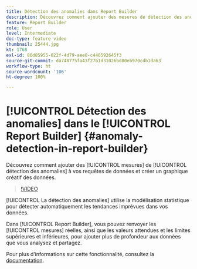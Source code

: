 ```yaml
---
title: Détection des anomalies dans Report Builder
description: Découvrez comment ajouter des mesures de détection des anomalies à vos requêtes de données et créer un graphique créatif des données.
feature: Report Builder
role: User
level: Intermediate
doc-type: feature video
thumbnail: 25444.jpg
kt: 1768
exl-id: 80d85955-022f-4d79-aee8-c440592645f3
source-git-commit: da748775fa43f27b1d31026bd80eb970cdb1da63
workflow-type: ht
source-wordcount: '106'
ht-degree: 100%

---
```


# [!UICONTROL Détection des anomalies] dans le [!UICONTROL Report Builder] {#anomaly-detection-in-report-builder}

Découvrez comment ajouter des [!UICONTROL mesures] de [!UICONTROL détection des anomalies] à vos requêtes de données et créer un graphique créatif des données.

>[!VIDEO](https://video.tv.adobe.com/v/23543/?quality=12)

[!UICONTROL La détection des anomalies] utilise la modélisation statistique pour détecter automatiquement les tendances imprévues dans vos données.

Dans [!UICONTROL Report Builder], vous pouvez renvoyer les [!UICONTROL mesures] réelles, ainsi que les valeurs attendues et les limites supérieures et inférieures, pour ajouter plus de profondeur aux données que vous analysez et partagez.

Pour plus d’informations sur cette fonctionnalité, consultez la [documentation](https://experienceleague.adobe.com/docs/analytics/analyze/analysis-workspace/virtual-analyst/anomaly-detection/statistics-anomaly-detection.html?lang=fr).
